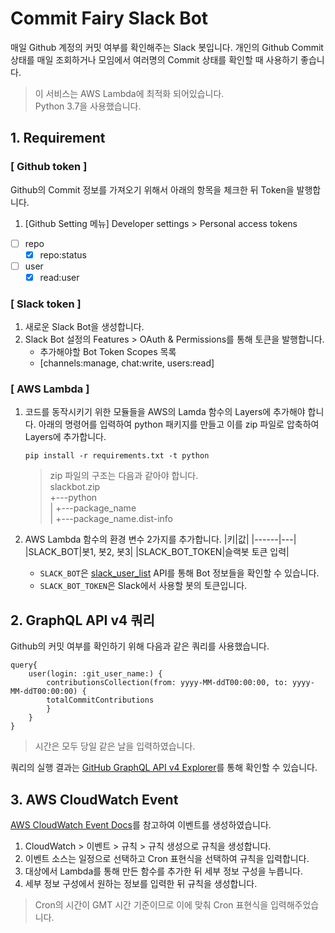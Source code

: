 # Commit Fairy Slack Bot

매일 Github 계정의 커밋 여부를 확인해주는 Slack 봇입니다.
개인의 Github Commit 상태를 매일 조회하거나 모임에서 여러명의 Commit 상태를 확인할 때 사용하기 좋습니다.
> 이 서비스는 AWS Lambda에 최적화 되어있습니다.  
> Python 3.7을 사용했습니다.

## 1. Requirement

### **[ Github token ]**
Github의 Commit 정보를 가져오기 위해서 아래의 항목을 체크한 뒤 Token을 발행합니다.
1. [Github Setting 메뉴] Developer settings > Personal access tokens  
- [ ] repo  
    - [X] repo:status  
- [ ] user  
    - [X] read:user  

### **[ Slack token ]**
1. 새로운 Slack Bot을 생성합니다.
2. Slack Bot 설정의 Features > OAuth & Permissions를 통해 토큰을 발행합니다.
    - 추가해야할 Bot Token Scopes 목록  
    - [channels:manage, chat:write, users:read]

### **[ AWS Lambda ]**
1. 코드를 동작시키기 위한 모듈들을 AWS의 Lamda 함수의 Layers에 추가해야 합니다. 아래의 명령어를 입력하여 python 패키지를 만들고 이를 zip 파일로 압축하여 Layers에 추가합니다.
    ```
    pip install -r requirements.txt -t python
    ```

    > zip 파일의 구조는 다음과 같아야 합니다.  
    > slackbot.zip  
    >   +---python  
    >   |   +---package_name  
    >   |   +---package_name.dist-info

2. AWS Lambda 함수의 환경 변수 2가지를 추가합니다.
    |키|값|
    |------|---|
    |SLACK_BOT|봇1, 봇2, 봇3|
    |SLACK_BOT_TOKEN|슬랙봇 토큰 입력|

    - `SLACK_BOT`은 [slack_user_list]("https://slack.com/api/users.list") API를 통해 Bot 정보들을 확인할 수 있습니다.
    - `SLACK_BOT_TOKEN`은 Slack에서 사용할 봇의 토큰입니다.

## 2. GraphQL API v4 쿼리
Github의 커밋 여부를 확인하기 위해 다음과 같은 쿼리를 사용했습니다.
```
query{
    user(login: :git_user_name:) {
        contributionsCollection(from: yyyy-MM-ddT00:00:00, to: yyyy-MM-ddT00:00:00) {
        totalCommitContributions
        }
    }
}
```
> 시간은 모두 당일 같은 날을 입력하였습니다.  

쿼리의 실행 결과는 [GitHub GraphQL API v4 Explorer](https://developer.github.com/v4/explorer/)를 통해 확인할 수 있습니다.

## 3. AWS CloudWatch Event
[AWS CloudWatch Event Docs](https://docs.aws.amazon.com/AmazonCloudWatch/latest/events/WhatIsCloudWatchEvents.html)를 참고하여 이벤트를 생성하였습니다.

1. CloudWatch > 이벤트 > 규칙 > 규칙 생성으로 규칙을 생성합니다.
2. 이벤트 소스는 일정으로 선택하고 Cron 표현식을 선택하여 규칙을 입력합니다.
3. 대상에서 Lambda를 통해 만든 함수를 추가한 뒤 세부 정보 구성을 누릅니다.
4. 세부 정보 구성에서 원하는 정보를 입력한 뒤 규칙을 생성합니다.

> Cron의 시간이 GMT 시간 기준이므로 이에 맞춰 Cron 표현식을 입력해주었습니다.
